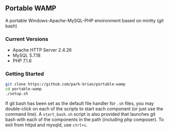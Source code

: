## Portable WAMP
A portable Windows-Apache-MySQL-PHP environment based on mintty (git bash)

### Current Versions
 - Apache HTTP Server 2.4.26
 - MySQL 5.7.18
 - PHP 7.1.6

### Getting Started
```sh
git clone https://github.com/park-brian/portable-wamp
cd portable-wamp
./setup.sh
```



If git bash has been set as the default file handler for `.sh` files, you may double-click on each of the scripts to start each component (or just use the command line). A `start_bash.sh` script is also provided that launches git bash with each of the components in the path (including php composer). To exit from httpd and mysqld, use `ctrl+c`. 
